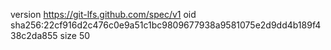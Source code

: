 version https://git-lfs.github.com/spec/v1
oid sha256:22cf916d2c476c0e9a51c1bc9809677938a9581075e2d9dd4b189f438c2da855
size 50
